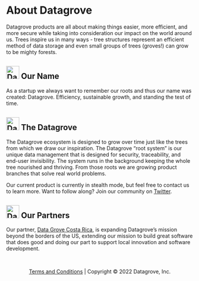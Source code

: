 <div class="table-wrapper" markdown="block">

# About Datagrove

Datagrove products are all about making things easier, more efficient, and more secure while taking into consideration our impact on the world around us. Trees inspire us in many ways - tree structures represent an efficient method of data storage and even small groups of trees (groves!) can grow to be mighty forests.

## <img src="/DGCR.png" alt="Datagrove logo" style="width: 35px"/> Our Name 
As a startup we always want to remember our roots and thus our name was created: Datagrove. Efficiency, sustainable growth, and standing the test of time.

## <img src="/DGCR.png" alt="Datagrove logo" style="width: 35px"/> The Datagrove
The Datagrove ecosystem is designed to grow over time just like the trees from which we draw our inspiration. The Datagrove “root system” is our unique data management that is designed for security, traceability, and end-user invisibility. The system runs in the background keeping the whole tree nourished and thriving. From those roots we are growing product branches that solve real world problems. 

Our current product is currently in stealth mode, but feel free to contact us to learn more. Want to follow along? Join our community on [Twitter](https://twitter.com/datagrovecr).

<!-- ## Our Team
Jim Hurd, Lead Programmer

|<div class="table-col-one" style="width: 150px"><img src="/jh.jpeg" alt="Jim Hurd" width="150" style="border-radius:5px"/></div>|<div class="table-col-two" style="width: 500px">[Jim Hurd](https://twitter.com/imoldfella), Programmer<br /><strong>_Wicked old programmer who learned on teletype machines and Radio Shack TRS-80 (Google it!). Still learning and still building code for the next generation. PL and Database nerd, crypto aficionado._</strong></div>     |
:-------------------------------: | :-------------------:

|<div class="table-col-one" style="width: 150px"><img src="" alt="Rachael Hurd" width="150" style="border-radius:5px"/></div>|<div class="table-col-two" style="width: 500px">[Rachael Hurd](https://twitter.com/imoldfella), Chief Operating Officer<br /><strong>_Add bio here_</strong></div>     |
:-------------------------------: | :-------------------:

|<div class="table-col-one" style="width: 150px"><img src="" alt="Meagan Smith" width="150" style="border-radius:5px"/></div>|<div class="table-col-two" style="width: 500px">[Meagan Smith](https://twitter.com/imoldfella), Junior Programmer<br /><strong>_Add bio here_</strong></div>     |
:-------------------------------: | :-------------------: -->


## <img src="/DGCR.png" alt="Datagrove logo" style="width: 35px"/> Our Partners

Our partner, [Data Grove Costa Rica](https://datagrovecr.com/), is expanding Datagrove’s mission beyond the borders of the US, extending our mission to build great software that does good and doing our part to support local innovation and software development.


</div>

<br>

<div style="text-align:center">
    <p>
        <a href="/terms/">Terms and Conditions</a>
        | Copyright © 2022 Datagrove, Inc.
    </p>
</div>